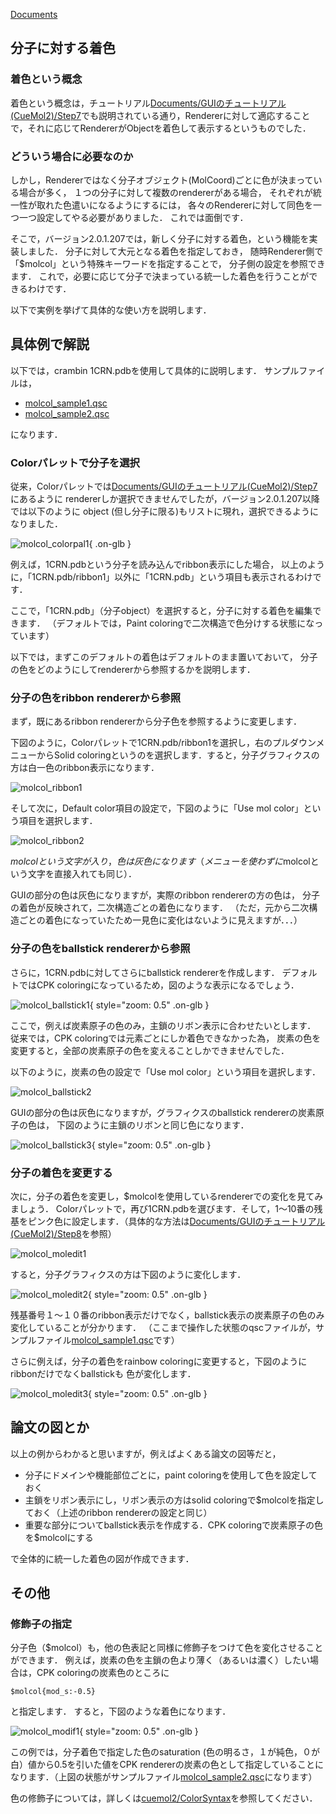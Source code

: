 [Documents](../../Documents)

## 分子に対する着色
### 着色という概念
着色という概念は，チュートリアル[Documents/GUIのチュートリアル(CueMol2)/Step7](../../Documents/GUIのチュートリアル(CueMol2)/Step7)でも説明されている通り，Rendererに対して適応することで，それに応じてRendererがObjectを着色して表示するというものでした．

### どういう場合に必要なのか
しかし，Rendererではなく分子オブジェクト(MolCoord)ごとに色が決まっている場合が多く，
１つの分子に対して複数のrendererがある場合，
それぞれが統一性が取れた色遣いになるようにするには，
各々のRendererに対して同色を一つ一つ設定してやる必要がありました．
これでは面倒です．

そこで，バージョン2.0.1.207では，新しく分子に対する着色，という機能を実装しました．
分子に対して大元となる着色を指定しておき，
随時Renderer側で「$molcol」という特殊キーワードを指定することで，
分子側の設定を参照できます．
これで，必要に応じて分子で決まっている統一した着色を行うことができるわけです．

以下で実例を挙げて具体的な使い方を説明します．

## 具体例で解説
以下では，crambin 1CRN.pdbを使用して具体的に説明します．
サンプルファイルは，
*  [molcol_sample1.qsc](http://downloads.sourceforge.net/project/cuemol/sample-files/2.0.1.207/molcol_sample1.qsc)
*  [molcol_sample2.qsc](http://downloads.sourceforge.net/project/cuemol/sample-files/2.0.1.207/molcol_sample2.qsc)

になります．
### Colorパレットで分子を選択
従来，Colorパレットでは[Documents/GUIのチュートリアル(CueMol2)/Step7](../../Documents/GUIのチュートリアル(CueMol2)/Step7)にあるように
rendererしか選択できませんでしたが，バージョン2.0.1.207以降では以下のように
object (但し分子に限る)もリストに現れ，選択できるようになりました．

![molcol_colorpal1](../../assets/images/cuemol2/MolColor/molcol_colorpal1.png){ .on-glb }

例えば，1CRN.pdbという分子を読み込んでribbon表示にした場合，
以上のように，「1CRN.pdb/ribbon1」以外に「1CRN.pdb」という項目も表示されるわけです．

ここで，「1CRN.pdb」（分子object）を選択すると，分子に対する着色を編集できます．
（デフォルトでは，Paint coloringで二次構造で色分けする状態になっています）

以下では，まずこのデフォルトの着色はデフォルトのまま置いておいて，
分子の色をどのようにしてrendererから参照するかを説明します．

### 分子の色をribbon rendererから参照

まず，既にあるribbon rendererから分子色を参照するように変更します．

下図のように，Colorパレットで1CRN.pdb/ribbon1を選択し，右のプルダウンメニューからSolid coloringというのを選択します．すると，分子グラフィクスの方は白一色のribbon表示になります．

![molcol_ribbon1](../../assets/images/cuemol2/MolColor/molcol_ribbon1.png)

そして次に，Default color項目の設定で，下図のように「Use mol color」という項目を選択します．

![molcol_ribbon2](../../assets/images/cuemol2/MolColor/molcol_ribbon2.png)

$molcolという文字が入り，色は灰色になります（メニューを使わずに$molcolという文字を直接入れても同じ）．

GUIの部分の色は灰色になりますが，実際のribbon rendererの方の色は，
分子の着色が反映されて，二次構造ごとの着色になります．
（ただ，元から二次構造ごとの着色になっていたため一見色に変化はないように見えますが．．．）

### 分子の色をballstick rendererから参照
さらに，1CRN.pdbに対してさらにballstick rendererを作成します．
デフォルトではCPK coloringになっているため，図のような表示になるでしょう．

![molcol_ballstick1](../../assets/images/cuemol2/MolColor/molcol_ballstick1.png){ style="zoom: 0.5" .on-glb }


ここで，例えば炭素原子の色のみ，主鎖のリボン表示に合わせたいとします．
従来では，CPK coloringでは元素ごとにしか着色できなかった為，
炭素の色を変更すると，全部の炭素原子の色を変えることしかできませんでした．

以下のように，炭素の色の設定で「Use mol color」という項目を選択します．

![molcol_ballstick2](../../assets/images/cuemol2/MolColor/molcol_ballstick2.png)


GUIの部分の色は灰色になりますが，グラフィクスのballstick rendererの炭素原子の色は，
下図のように主鎖のリボンと同じ色になります．

![molcol_ballstick3](../../assets/images/cuemol2/MolColor/molcol_ballstick3.png){ style="zoom: 0.5" .on-glb }



### 分子の着色を変更する
次に，分子の着色を変更し，$molcolを使用しているrendererでの変化を見てみましょう．
Colorパレットで，再び1CRN.pdbを選びます．そして，1〜10番の残基をピンク色に設定します．（具体的な方法は[Documents/GUIのチュートリアル(CueMol2)/Step8](../../Documents/GUIのチュートリアル(CueMol2)/Step8)を参照）

![molcol_moledit1](../../assets/images/cuemol2/MolColor/molcol_moledit1.png)

すると，分子グラフィクスの方は下図のように変化します．

![molcol_moledit2](../../assets/images/cuemol2/MolColor/molcol_moledit2.png){ style="zoom: 0.5" .on-glb }

残基番号１〜１０番のribbon表示だけでなく，ballstick表示の炭素原子の色のみ変化していることが分かります．
（ここまで操作した状態のqscファイルが，サンプルファイル[molcol_sample1.qsc](http://downloads.sourceforge.net/project/cuemol/sample-files/2.0.1.207/molcol_sample1.qsc)です）

さらに例えば，分子の着色をrainbow coloringに変更すると，下図のようにribbonだけでなくballstickも
色が変化します．

![molcol_moledit3](../../assets/images/cuemol2/MolColor/molcol_moledit3.png){ style="zoom: 0.5" .on-glb }



## 論文の図とか
以上の例からわかると思いますが，例えばよくある論文の図等だと，
*  分子にドメインや機能部位ごとに，paint coloringを使用して色を設定しておく
*  主鎖をリボン表示にし，リボン表示の方はsolid coloringで$molcolを指定しておく（上述のribbon rendererの設定と同じ）
*  重要な部分についてballstick表示を作成する．CPK coloringで炭素原子の色を$molcolにする

で全体的に統一した着色の図が作成できます．

## その他
### 修飾子の指定
分子色（$molcol）も，他の色表記と同様に修飾子をつけて色を変化させることができます．
例えば，炭素の色を主鎖の色より薄く（あるいは濃く）したい場合は，CPK coloringの炭素色のところに
```
$molcol{mod_s:-0.5}
```
と指定します．
すると，下図のような着色になります．

![molcol_modif1](../../assets/images/cuemol2/MolColor/molcol_modif1.png){ style="zoom: 0.5" .on-glb }

この例では，分子着色で指定した色のsaturation (色の明るさ，１が純色，０が白）値から0.5を引いた値をCPK rendererの炭素の色として指定していることになります．（上図の状態がサンプルファイル[molcol_sample2.qsc](http://downloads.sourceforge.net/project/cuemol/sample-files/2.0.1.207/molcol_sample2.qsc)になります）

色の修飾子については，詳しくは[cuemol2/ColorSyntax](../../cuemol2/ColorSyntax)を参照してください．